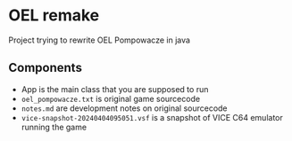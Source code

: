 # OEL remake
Project trying to rewrite OEL Pompowacze in java

## Components
- App is the main class that you are supposed to run
- `oel_pompowacze.txt` is original game sourcecode
- `notes.md` are development notes on original sourcecode
- `vice-snapshot-20240404095051.vsf` is a snapshot of VICE C64 emulator running the game

